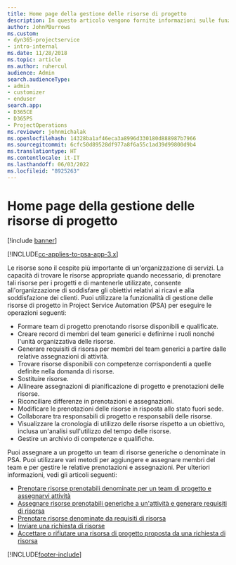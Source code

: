 ```yaml
---
title: Home page della gestione delle risorse di progetto
description: In questo articolo vengono fornite informazioni sulle funzionalità di gestione delle risorse in Project Service Automation (PSA) per Dynamics 365.
author: JohnPBurrows
ms.custom:
- dyn365-projectservice
- intro-internal
ms.date: 11/28/2018
ms.topic: article
ms.author: ruhercul
audience: Admin
search.audienceType:
- admin
- customizer
- enduser
search.app:
- D365CE
- D365PS
- ProjectOperations
ms.reviewer: johnmichalak
ms.openlocfilehash: 14328ba1af46eca3a8996d330180d888987b7966
ms.sourcegitcommit: 6cfc50d89528df977a8f6a55c1ad39d99800d9b4
ms.translationtype: HT
ms.contentlocale: it-IT
ms.lasthandoff: 06/03/2022
ms.locfileid: "8925263"
---
```

# <a name="resourcing-projects-home-page"></a>Home page della gestione delle risorse di progetto

[!include [banner](../includes/psa-now-project-operations.md)]

[!INCLUDE[cc-applies-to-psa-app-3.x](../includes/cc-applies-to-psa-app-3x.md)]

Le risorse sono il cespite più importante di un'organizzazione di servizi. La capacità di trovare le risorse appropriate quando necessario, di prenotare tali risorse per i progetti e di mantenerle utilizzate, consente all'organizzazione di soddisfare gli obiettivi relativi ai ricavi e alla soddisfazione dei clienti. Puoi utilizzare la funzionalità di gestione delle risorse di progetto in Project Service Automation (PSA) per eseguire le operazioni seguenti:

- Formare team di progetto prenotando risorse disponibili e qualificate.
- Creare record di membri del team generici e definirne i ruoli nonché l'unità organizzativa delle risorse.
- Generare requisiti di risorsa per membri del team generici a partire dalle relative assegnazioni di attività.
- Trovare risorse disponibili con competenze corrispondenti a quelle definite nella domanda di risorse.
- Sostituire risorse.
- Allineare assegnazioni di pianificazione di progetto e prenotazioni delle risorse.
- Riconciliare differenze in prenotazioni e assegnazioni.
- Modificare le prenotazioni delle risorse in risposta allo stato fuori sede.
- Collaborare tra responsabili di progetto e responsabili delle risorse.
- Visualizzare la cronologia di utilizzo delle risorse rispetto a un obiettivo, inclusa un'analisi sull'utilizzo del tempo delle risorse.
- Gestire un archivio di competenze e qualifiche.


Puoi assegnare a un progetto un team di risorse generiche o denominate in PSA. Puoi utilizzare vari metodi per aggiungere e assegnare membri del team e per gestire le relative prenotazioni e assegnazioni. Per ulteriori informazioni, vedi gli articoli seguenti:

- [Prenotare risorse prenotabili denominate per un team di progetto e assegnarvi attività](assign-named-bookable-resource.md)
- [Assegnare risorse prenotabili generiche a un'attività e generare requisiti di risorsa](assign-generic-bookable-resource.md)
- [Prenotare risorse denominate da requisiti di risorsa](book-named-resource.md)
- [Inviare una richiesta di risorse](submit-resource-request.md)
- [Accettare o rifiutare una risorsa di progetto proposta da una richiesta di risorsa](accept-reject-proposed-resource.md)


[!INCLUDE[footer-include](../includes/footer-banner.md)]
